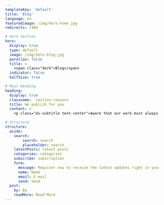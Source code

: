 ```yaml
---
templateKey: 'default'
title: 'Blog'
language: en
featuredimage: /img/hero-home.jpg
redirects: /404

# Hero Section
hero:
  display: true
  type: default
  image: /img/hero-blog.jpg
  parallax: false
  title: >
    <span class="dark">Blog</span>
  indicator: false
  halfSize: true

# Main Heading
heading:
  display: true
  classname:  section-reasons
  title: We publish for you
  content: >
    <p class="dv-subtitle text-center">Aware that our work must always go beyond the dental chair, we strive to disseminate useful and relevant content that generates value, interest, knowledge and a high degree of commitment to your overall health.</p>

# Structure
structure:
  aside:
    search: 
        search: search
        placeholder: search
    latestPosts: latest posts
    categories: categories
    subscribe: subscription
    form:
      message: Register now to receive the latest updates right in your mail!
      name: Name
      email: E-mail
      send: Send
  post:
    by: By
    readMore: Read More
---
```

